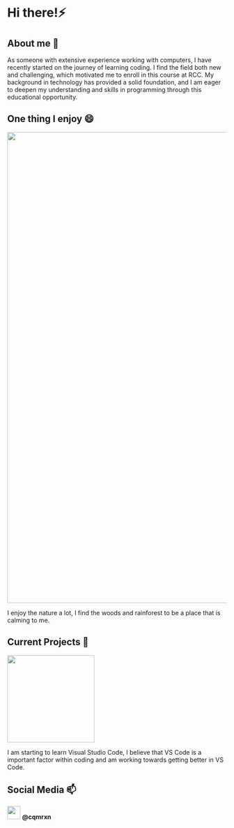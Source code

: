 # Hi there!⚡

<!-- A little about me -->
## About me 💬
As someone with extensive experience working with computers, I have recently started on the journey of learning coding. I find the field both new and challenging, which motivated me to enroll in this course at RCC. My background in technology has provided a solid foundation, and I am eager to deepen my understanding and skills in programming through this educational opportunity.

<!-- Enjoyable things -->
## One thing I enjoy 😄
<img src="https://github.com/user-attachments/assets/201b6c96-e6c0-4338-a99e-d19b70ed18f1" width="1920" height="1080"/>

I enjoy the nature a lot, I find the woods and rainforest to be a place that is calming to me.

<!-- My projects -->
## Current Projects 📖
<img src="https://github.com/user-attachments/assets/c152b98b-d97b-4025-8340-9b3cc8e87367" width="200" height="200"/>

I am starting to learn Visual Studio Code, I believe that VS Code is a important factor within coding and am working towards getting better in VS Code.

<!-- Where to find me! -->
## Social Media 📫
<img src="https://github.com/user-attachments/assets/9aa527af-f36c-4d07-97f0-fdab5e6ea56c" width="30" height="30"/> **@cqmrxn**
